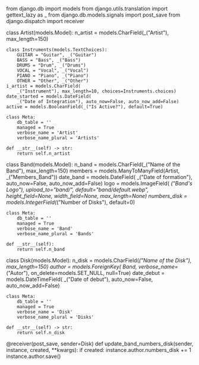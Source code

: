 from django.db import models
from django.utils.translation import gettext_lazy as _
from django.db.models.signals import post_save
from django.dispatch import receiver


class Artist(models.Model):
    n_artist = models.CharField(_("Artist"), max_length=150)

    class Instruments(models.TextChoices):
        GUITAR = "Guitar", _("Guitar")
        BASS = "Bass", _("Bass")
        DRUMS = "Drum", _("Drums")
        VOCAL = "Vocal", _("Vocal")
        PIANO = "Piano", _("Piano")
        OTHER = "Other", _("Other")
    i_artist = models.CharField(
        _("Instrument"), max_length=10, choices=Instruments.choices)
    date_started = models.DateField(
        _("Date of Integration"), auto_now=False, auto_now_add=False)
    active = models.BooleanField(_("Is Active?"), default=True)

    class Meta:
        db_table = ''
        managed = True
        verbose_name = 'Artist'
        verbose_name_plural = 'Artists'

    def __str__(self) -> str:
        return self.n_artist


class Band(models.Model):
    n_band = models.CharField(_("Name of the Band"), max_length=150)
    members = models.ManyToManyField(Artist, _("Members_Band"))
    date_band = models.DateField(
        _("Date of formation"), auto_now=False, auto_now_add=False)
    logo = models.ImageField(
        _("Band's Logo"), upload_to="band/", default="band/default.webp", height_field=None, width_field=None, max_length=None)
    numbers_disk = models.IntegerField(_("Number of Disks"), default=0)

    class Meta:
        db_table = ''
        managed = True
        verbose_name = 'Band'
        verbose_name_plural = 'Bands'

    def __str__(self):
        return self.n_band


class Disk(models.Model):
    n_disk = models.CharField(_("Name of the Disk"), max_length=150)
    author = models.ForeignKey(
        Band, verbose_name=_("Autor"), on_delete=models.SET_NULL, null=True)
    date_debut = models.DateTimeField(
        _("Date of debut"), auto_now=False, auto_now_add=False)

    class Meta:
        db_table = ''
        managed = True
        verbose_name = 'Disk'
        verbose_name_plural = 'Disks'

    def __str__(self) -> str:
        return self.n_disk


@receiver(post_save, sender=Disk)
def update_band_numbers_disk(sender, instance, created, **kwargs):
    if created:
        instance.author.numbers_disk += 1
        instance.author.save()
